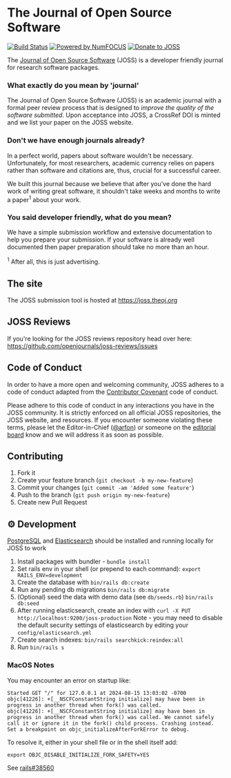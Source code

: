 # The Journal of Open Source Software

[![Build Status](https://github.com/openjournals/joss/actions/workflows/tests.yml/badge.svg)](https://github.com/openjournals/joss/actions/workflows/tests.yml)
[![Powered by NumFOCUS](https://img.shields.io/badge/powered%20by-NumFOCUS-orange.svg?style=flat&colorA=E1523D&colorB=007D8A)](http://numfocus.org)
[![Donate to JOSS](https://img.shields.io/badge/Donate-to%20JOSS-brightgreen.svg)](https://numfocus.org/donate-to-joss)

The [Journal of Open Source Software](https://joss.theoj.org) (JOSS) is a developer friendly journal for research software packages.

### What exactly do you mean by 'journal'

The Journal of Open Source Software (JOSS) is an academic journal with a formal peer review process that is designed to _improve the quality of the software submitted_. Upon acceptance into JOSS, a CrossRef DOI is minted and we list your paper on the JOSS website.

### Don't we have enough journals already?

In a perfect world, papers about software wouldn't be necessary. Unfortunately, for most researchers, academic currency relies on papers rather than software and citations are, thus, crucial for a successful career.

We built this journal because we believe that after you've done the hard work of writing great software, it shouldn't take weeks and months to write a paper<sup>1</sup> about your work.

### You said developer friendly, what do you mean?

We have a simple submission workflow and extensive documentation to help you prepare your submission. If your software is already well documented then paper preparation should take no more than an hour.

<sup>1</sup> After all, this is just advertising.

## The site

The JOSS submission tool is hosted at https://joss.theoj.org

## JOSS Reviews

If you're looking for the JOSS reviews repository head over here: https://github.com/openjournals/joss-reviews/issues

## Code of Conduct

In order to have a more open and welcoming community, JOSS adheres to a code of conduct adapted from the [Contributor Covenant](http://contributor-covenant.org) code of conduct.

Please adhere to this code of conduct in any interactions you have in the JOSS community. It is strictly enforced on all official JOSS repositories, the JOSS website, and resources. If you encounter someone violating these terms, please let the Editor-in-Chief ([@arfon](https://github.com/arfon)) or someone on the [editorial board](https://joss.theoj.org/about#editorial_board) know and we will address it as soon as possible.

## Contributing

1. Fork it
2. Create your feature branch (`git checkout -b my-new-feature`)
3. Commit your changes (`git commit -am 'Added some feature'`)
4. Push to the branch (`git push origin my-new-feature`)
5. Create new Pull Request

## ⚙️ Development

[PostgreSQL](https://www.postgresql.org/) and [Elasticsearch](https://www.elastic.co/elasticsearch/) should be installed and running locally for JOSS to work

1. Install packages with bundler - `bundle install`
2. Set rails env in your shell (or prepend to each command): `export RAILS_ENV=development`
3. Create the database with `bin/rails db:create`
4. Run any pending db migrations `bin/rails db:migrate`
5. (Optional) seed the data with demo data (see `db/seeds.rb`) `bin/rails db:seed`
6. After running elasticsearch, create an index with `curl -X PUT http://localhost:9200/joss-production`
   Note - you may need to disable the default security settings of elasticsearch by editing your `config/elasticsearch.yml`
7. Create search indexes: `bin/rails searchkick:reindex:all`
8. Run `bin/rails s`

### MacOS Notes

You may encounter an error on startup like:

```
Started GET "/" for 127.0.0.1 at 2024-08-15 13:03:02 -0700
objc[41226]: +[__NSCFConstantString initialize] may have been in progress in another thread when fork() was called.
objc[41226]: +[__NSCFConstantString initialize] may have been in progress in another thread when fork() was called. We cannot safely call it or ignore it in the fork() child process. Crashing instead. Set a breakpoint on objc_initializeAfterForkError to debug.
```

To resolve it, either in your shell file or in the shell itself add:

```azure
export OBJC_DISABLE_INITIALIZE_FORK_SAFETY=YES
```

See [rails#38560](https://github.com/rails/rails/issues/38560)
